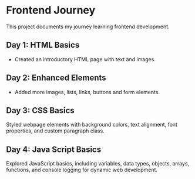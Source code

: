 # Frontend Journey  
This project documents my journey learning frontend development.  

## Day 1: HTML Basics  
- Created an introductory HTML page with text and images.  

## Day 2: Enhanced Elements  
- Added more images, lists, links, buttons and form elements.  

## Day 3: CSS Basics
Styled webpage elements with background colors, text alignment, font properties, and custom paragraph class.

## Day 4: Java Script Basics
Explored JavaScript basics, including variables, data types, objects, arrays, functions, and console logging for dynamic web development.
